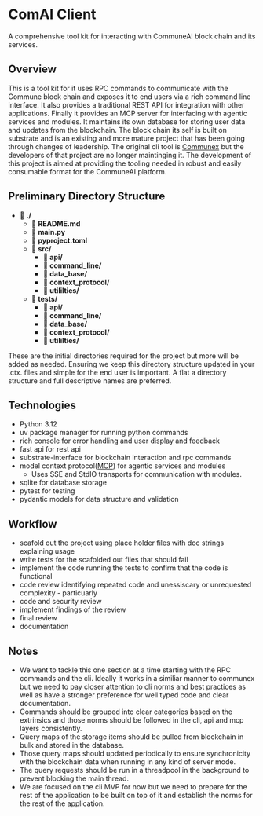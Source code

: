 # ComAI Client

A comprehensive tool kit for interacting with CommuneAI block chain and its services. 

## Overview

This is a tool kit for it uses RPC commands to communicate with the Commune block chain and exposes it to end users via a rich command line interface. It also provides a traditional REST API for integration with other applications. Finally it provides an MCP server for interfacing with agentic services and modules. It maintains its own database for storing user data and updates from the blockchain. The block chain its self is built on substrate and is an existing and more mature project that has been going through changes of leadership. The original cli tool is [Communex](../communex) but the developers of that project are no longer maintinging it. The development of this project is aimed at providing the tooling needed in robust and easily consumable format for the CommuneAI platform.

## Preliminary Directory Structure

- 📁 **./**
  - 📄 **README.md**
  - 📄 **main.py**
  - 📄 **pyproject.toml**
  - 📁 **src/**
    - 📁 **api/**
    - 📁 **command_line/**
    - 📁 **data_base/**
    - 📁 **context_protocol/**
    - 📁 **utililties/**
  - 📁 **tests/**
    - 📁 **api/**
    - 📁 **command_line/**
    - 📁 **data_base/**
    - 📁 **context_protocol/**
    - 📁 **utililties/**

These are the initial directories required for the project but more will be added as needed. Ensuring we keep this directory structure updated in your .ctx. files and simple for the end user is important. A flat a directory structure and full descriptive names are preferred.

## Technologies

- Python 3.12
- uv package manager for running python commands
- rich console for error handling and user display and feedback
- fast api for rest api
- substrate-interface for blockchain interaction and rpc commands
- model context protocol([MCP](../../mcp/python-sdk/)) for agentic services and modules
  - Uses SSE and StdIO transports for communication with modules. 
- sqlite for database storage
- pytest for testing
- pydantic models for data structure and validation 

## Workflow
- scafold out the project using place holder files with doc strings explaining usage
- write tests for the scafolded out files that should fail 
- implement the code running the tests to confirm that the code is functional
- code review identifying repeated code and unessiscary or unrequested complexity - particuarly
- code and security review 
- implement findings of the review
- final review 
- documentation 

## Notes

- We want to tackle this one section at a time starting with the RPC commands and the cli. Ideally it works in a similiar manner to communex but we need to pay closer attention to cli norms and best practices as well as have a stronger preference for well typed code and clear documentation.
- Commands should be grouped into clear categories based on the extrinsics and those norms should be followed in the cli, api and mcp layers consistently. 
- Query maps of the storage items should be pulled from blockchain in bulk and stored in the database.
- Those query maps should updated periodically to ensure synchronicity with the blockchain data when running in any kind of server mode. 
- The query requests should be run in a threadpool in the background to prevent blocking the main thread.
- We are focused on the cli MVP for now but we need to prepare for the rest of the application to be built on top of it and establish the norms for the rest of the application.